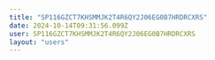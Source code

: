 ```yaml
---
title: "SP116GZCT7KHSMMJK2T4R6QY2J06EG0B7HRDRCXRS"
date: 2024-10-14T09:31:56.099Z
user: SP116GZCT7KHSMMJK2T4R6QY2J06EG0B7HRDRCXRS
layout: "users"
---
```

    